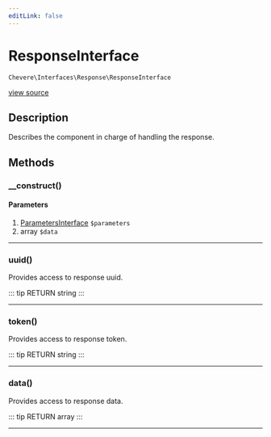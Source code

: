 ```yaml
---
editLink: false
---
```


# ResponseInterface

`Chevere\Interfaces\Response\ResponseInterface`

[view source](https://github.com/chevere/chevere/blob/master/src/Chevere/Interfaces/Response/ResponseInterface.php)

## Description

Describes the component in charge of handling the response.

## Methods

### __construct()

#### Parameters

1. [ParametersInterface](../Parameter/ParametersInterface.md) `$parameters`
2. array `$data`

---

### uuid()

Provides access to response uuid.

::: tip RETURN
string
:::

---

### token()

Provides access to response token.

::: tip RETURN
string
:::

---

### data()

Provides access to response data.

::: tip RETURN
array
:::

---
